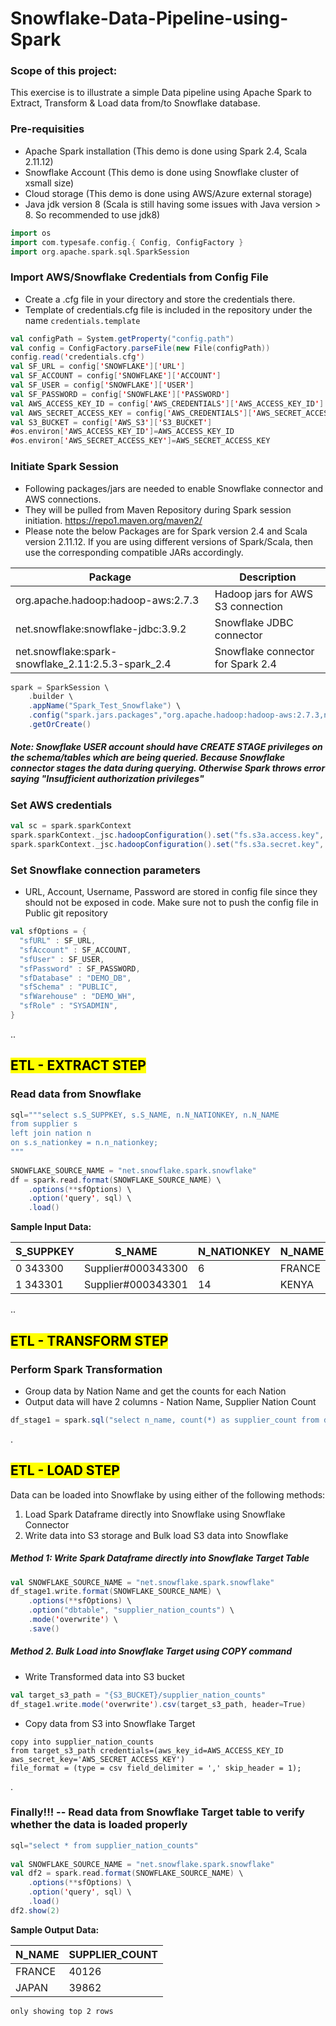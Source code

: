 # Snowflake-Data-Pipeline-using-Spark

### Scope of this project:
This exercise is to illustrate a simple Data pipeline using Apache Spark to Extract, Transform & Load data from/to Snowflake database.

### Pre-requisities
* Apache Spark installation (This demo is done using Spark 2.4, Scala 2.11.12)
* Snowflake Account (This demo is done using Snowflake cluster of xsmall size)
* Cloud storage (This demo is done using AWS/Azure external  storage)
* Java jdk version 8 (Scala is still having some issues with Java version > 8. So recommended to use jdk8)


```scala
import os
import com.typesafe.config.{ Config, ConfigFactory }
import org.apache.spark.sql.SparkSession
```

### Import AWS/Snowflake Credentials from Config File
* Create a .cfg file in your directory and store the credentials there.
* Template of credentials.cfg file is included in the repository under the name `credentials.template`



```scala
val configPath = System.getProperty("config.path")
val config = ConfigFactory.parseFile(new File(configPath))
config.read('credentials.cfg')
val SF_URL = config['SNOWFLAKE']['URL']
val SF_ACCOUNT = config['SNOWFLAKE']['ACCOUNT']
val SF_USER = config['SNOWFLAKE']['USER']
val SF_PASSWORD = config['SNOWFLAKE']['PASSWORD']
val AWS_ACCESS_KEY_ID = config['AWS_CREDENTIALS']['AWS_ACCESS_KEY_ID']
val AWS_SECRET_ACCESS_KEY = config['AWS_CREDENTIALS']['AWS_SECRET_ACCESS_KEY']
val S3_BUCKET = config['AWS_S3']['S3_BUCKET']
#os.environ['AWS_ACCESS_KEY_ID']=AWS_ACCESS_KEY_ID
#os.environ['AWS_SECRET_ACCESS_KEY']=AWS_SECRET_ACCESS_KEY

```

### Initiate Spark Session

* Following packages/jars are needed to enable Snowflake connector and AWS connections. 
* They will be pulled from Maven Repository during Spark session initiation. https://repo1.maven.org/maven2/
* Please note the below Packages are for Spark version 2.4 and Scala version 2.11.12. If you are using different versions of Spark/Scala, then use the corresponding compatible JARs accordingly.

Package | Description
--------|--------------
org.apache.hadoop:hadoop-aws:2.7.3 | Hadoop jars for AWS S3 connection
net.snowflake:snowflake-jdbc:3.9.2 | Snowflake JDBC connector
net.snowflake:spark-snowflake_2.11:2.5.3-spark_2.4 | Snowflake connector for Spark 2.4


```Scala
spark = SparkSession \
    .builder \
    .appName("Spark_Test_Snowflake") \
    .config("spark.jars.packages","org.apache.hadoop:hadoop-aws:2.7.3,net.snowflake:snowflake-jdbc:3.9.2,net.snowflake:spark-snowflake_2.11:2.5.3-spark_2.4") \
    .getOrCreate()
```

##### *Note: Snowflake USER account should have CREATE STAGE privileges on the schema/tables which are being queried. Because Snowflake connector stages the data during querying. Otherwise Spark throws error saying "Insufficient authorization privileges"*

### Set AWS credentials


```Scala
val sc = spark.sparkContext
spark.sparkContext._jsc.hadoopConfiguration().set("fs.s3a.access.key", AWS_ACCESS_KEY_ID)
spark.sparkContext._jsc.hadoopConfiguration().set("fs.s3a.secret.key", AWS_SECRET_ACCESS_KEY)
```

### Set Snowflake connection parameters
* URL, Account, Username, Password are stored in config file since they should not be exposed in code. Make sure not to push the config file in Public git repository


```Scala
val sfOptions = {
  "sfURL" : SF_URL,
  "sfAccount" : SF_ACCOUNT,
  "sfUser" : SF_USER,
  "sfPassword" : SF_PASSWORD,
  "sfDatabase" : "DEMO_DB",
  "sfSchema" : "PUBLIC",
  "sfWarehouse" : "DEMO_WH",
  "sfRole" : "SYSADMIN",
}
```
..
## <mark>ETL - EXTRACT STEP</mark>

### Read data from Snowflake


```Scala
sql="""select s.S_SUPPKEY, s.S_NAME, n.N_NATIONKEY, n.N_NAME  
from supplier s 
left join nation n 
on s.s_nationkey = n.n_nationkey;
"""
 
SNOWFLAKE_SOURCE_NAME = "net.snowflake.spark.snowflake"
df = spark.read.format(SNOWFLAKE_SOURCE_NAME) \
    .options(**sfOptions) \
    .option('query', sql) \
    .load()
```

**Sample Input Data:**

S_SUPPKEY	|S_NAME	| N_NATIONKEY|	N_NAME
----------|-------|------------|-----------
0	343300	|Supplier#000343300 |	 6	| FRANCE
1	343301	|Supplier#000343301	| 14	| KENYA

  
..
## <mark>ETL - TRANSFORM STEP</mark>

### Perform Spark Transformation
  * Group data by Nation Name and get the counts for each Nation
  * Output data will have 2 columns - Nation Name, Supplier Nation Count


```Scala
df_stage1 = spark.sql("select n_name, count(*) as supplier_count from df_view group by 1")
```

.

## <mark>ETL - LOAD STEP</mark>

Data can be loaded into Snowflake by using either of the following methods:
1. Load Spark Dataframe directly into Snowflake using Snowflake Connector
2. Write data into S3 storage and Bulk load S3 data into Snowflake

##### Method 1: Write Spark Dataframe directly into Snowflake Target Table 


```scala
val SNOWFLAKE_SOURCE_NAME = "net.snowflake.spark.snowflake"
df_stage1.write.format(SNOWFLAKE_SOURCE_NAME) \
    .options(**sfOptions) \
    .option("dbtable", "supplier_nation_counts") \
    .mode('overwrite') \
    .save()
```

##### Method 2. Bulk Load into Snowflake Target using COPY command


* Write Transformed data into S3 bucket 


```scala
val target_s3_path = "{S3_BUCKET}/supplier_nation_counts"
df_stage1.write.mode('overwrite').csv(target_s3_path, header=True)
```

* Copy data from S3 into Snowflake Target
  
```
copy into supplier_nation_counts
from target_s3_path credentials=(aws_key_id=AWS_ACCESS_KEY_ID aws_secret_key='AWS_SECRET_ACCESS_KEY')
file_format = (type = csv field_delimiter = ',' skip_header = 1);
```
.
### Finally!!! -- Read data from Snowflake Target table to verify whether the data is loaded properly


```scala
sql="select * from supplier_nation_counts"
 
val SNOWFLAKE_SOURCE_NAME = "net.snowflake.spark.snowflake"
val df2 = spark.read.format(SNOWFLAKE_SOURCE_NAME) \
    .options(**sfOptions) \
    .option('query', sql) \
    .load()
df2.show(2)
```

**Sample Output Data:**

N_NAME|SUPPLIER_COUNT
------|--------------
FRANCE|         40126
 JAPAN|         39862


    only showing top 2 rows
